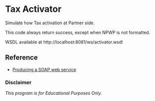 # Tax Activator

Simulate how Tax activation at Partner side.

This code always return success, except when NPWP is not formatted.

WSDL available at http://localhost:8081/ws/activator.wsdl

## Reference

- [Producing a SOAP web service](https://spring.io/guides/gs/producing-web-service/)

### Disclaimer

*This program is for Educational Purposes Only.*